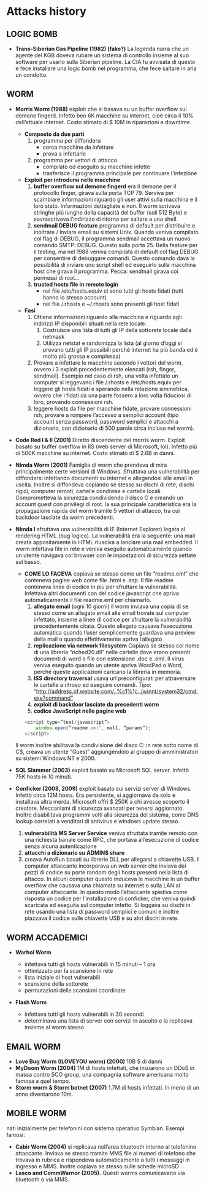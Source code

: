 # Attacks history

## LOGIC BOMB
- **Trans-Siberian Gas Pipeline (1982) (fake?)**
La legenda narra che un agente del KGB doveva rubare un sistema di controllo insieme al suo software per usarlo sulla Siberian pipeline. La CIA fu avvisata di questo e fece installare una logic bomb nel programma, che fece saltare in aria un condotto.

## WORM
- **Morris Worm (1988)**
exploit che si basava su un buffer overflow sul demone fingerd. Infettò ben 6K macchine su internet, cioè circa il 10% dell’attuale internet. Costo stimato di $ 10M in riparazioni e downtime.
	- **Composto da due parti**
		1. programma per diffondersi
			- cerca macchine da infettare
			- prova a infettarle
		2. programma per vettori di attacco
			- compilato ed eseguito su macchine infette
			- trasferisce il programma principale per continuare l'infezione
	- **Exploit per introdursi nelle macchine**
		1. **buffer overflow sul demone fingerd**
		era il demone per il protocollo finger, girava sulla porta TCP 79. Serviva per scambiare informazioni riguardo gli user attivi sulla macchina e il loro stato. Informazioni dettagliate e non. Il worm scriveva stringhe più lunghe della capacità del buffer (soli 512 Byte) e sovrascriveva l’indirizzo di ritorno per saltare a una shell.
		2. **sendmail DEBUG feature**
		programma di default per distribuire e inoltrare / inviare email su sistemi Unix. Quando veniva compilato col flag di DEBUG, il programma sendmail accettava un nuovo comando SMTP: DEBUG. Questo sulla porta 25. Bella feature per il testing, ma nel 1988 veniva compilata di default col flag DEBUG per consentire di debuggare comandi. Questo comando dava la possibilità di inviare uno script shell ed eseguirlo sulla macchina host che girava il programma. Pecca: sendmail girava coi permessi di root…
		3. **trusted hosts file in remote login**
			- nel file /etc/hosts.equiv ci sono tutti gli hosts fidati (tutti hanno lo stesso account)
			- nel file /.rhosts e ~/.rhosts sono presenti gli host fidati
	- **Fasi**
		1. Ottiene informazioni riguardo alla macchina e riguardo agli indirizzi IP disponibili situati nella rete locale.
			1. Costruisce una lista di tutti gli IP della sottorete locale dalla netmask
			2. Utilizza netstat e randomizza la lista (al giorno d’oggi si provano tutti gli IP possibili perché internet ha più banda ed è molto più grossa e complessa)
		2. Provare a infettare le macchine secondo i vettori del worm, ovvero i 3 exploit precedentemente elencati (rsh, finger, sendmail). Esempio nel caso di rsh, una volta infettato un computer si leggevano i file /.rhosts e /etc/hosts.equiv per leggere gli hosts fidati e sperando nella relazione simmetrica, ovvero che i fidati da una parte fossero a loro volta fiduciosi di loro, provando connessioni rsh.
		3. leggere hosts da file per macchine fidate, provare connessioni rsh, provare a rompere l’accesso a semplici account (tipo account senza password, password semplici e attacchi a dizionario, con dizionario di 500 parole circa incluso nel worm).

- **Code Red I & II (2001)**
Diretto discendente del morris worm. Exploit basato su buffer overflow in IIS (web server di Microsoft, lol). Infettò più di 500K macchine su internet. Costo stimato di $ 2.6B in danni.

- **Nimda Worm (2001)**
Famiglia di worm che prendeva di mira principalmente certe versioni di Windows. Sfruttava una vulnerabilità per diffondersi infettando documenti su internet e allegandosi alle email in uscita. Inoltre si diffondeva copiando se stesso su dischi di rete, dischi rigidi, computer remoti, cartelle condivise e cartelle locali. Comprometteva la sicurezza condividendo il disco C e creando un account guest con privilegi di root.
la sua principale caratteristica era la propagazione rapida del worm tramite 5 vettori di attacco, tra cui backdoor lasciate da worm precedenti.

- **Nimda I**
sfruttava una vulnerabilità di IE (Internet Explorer) legata al rendering HTML (bug logico). La vulnerabilità era la seguente: una mail creata appositamente in HTML riusciva a lanciare una mail embedded. Il worm infettava file in rete e veniva eseguito automaticamente quando un utente navigava col browser con le impostazioni di sicurezza settate sul basso.
	- **COME LO FACEVA**
	copiava se stesso come un file “readme.eml” che conteneva pagine web come file .html e .asp. Il file readme conteneva linee di codice in più per sfruttare la vulnerabilità. Infettava altri documenti con del codice javascript che apriva automaticamente il file readme.eml per chiamarlo.
		1. **allegato email** (ogni 10 giorni)
		il worm inviava una copia di se stesso come un allegato email alle email trovate sul computer infettato, insieme a linee di codice per sfruttare la vulnerabilità precedentemente citata. Questo allegato causava l’esecuzione automatica quando l’user semplicemente guardava una preview della mail o quando effettivamente apriva l’allegato
		1. **replicazione via network filesystem**
		Copiava se stesso col nome di una libreria “riched20.dll” nelle cartelle dove erano presenti documenti di word o file con estensione .doc e .eml. Il virus veniva eseguito quando un utente apriva WordPad o Word, perché queste applicazioni caricano la libreria in memoria.
		1. **ISS directory traversal**
		usava url preconfigurati per attraversare le cartelle a ritroso ed eseguire comandi. Tipo: “http://address.of.website.com/..%c1%1c../winnt/system32/cmd.exe?command”
		1. **exploit di backdoor lasciate da precedenti worm**
		1. **codice JavaScript nelle pagine web**
		```javascript
		<script type=”text/javascript”>
			window.open(“readme.eml”, null, “params”);
		</script>
		```
	Il worm inoltre abilitava la condivisione del disco C: in rete sotto nome di C$, creava un utente “Guest”  aggiungendolo al gruppo di amministratori su sistemi Windows NT e 2000.

- **SQL Slammer (2003)**
exploit basato su Microsoft SQL server. Infettò 75K hosts in 10 minuti.

- **Conficker (2008, 2009)**
exploit basato sui servizi server di Windows. Infettò circa 12M hosts. Era persistente, si aggiornava da solo e installava altra merda. Microsoft offrì $ 250K a chi avesse scoperto il creatore. Meccanismi di sicurezza avanzati per tenersi aggiornato. Inoltre disabilitava programmi volti alla sicurezza del sistema, come DNS lookup correlati a venditori di antivirus e windows update stesso.
	1. **vulnerabilità MS Server Service**
	veniva sfruttata tramite remoto con una richiesta banale come RPC, che portava all’esecuzione di codice senza alcuna autenticazione
	1. **attacchi a dizionario su ADMIN$ share**
	1. creava AutoRun basati su librerie DLL per allegarsi a chiavette USB.
Il computer attaccante incorporava un web server che inviava dei pezzi di codice su porte random degli hosts presenti nella lista di attacco. In alcuni computer questo induceva le macchine in un buffer overflow che causava una chiamata su internet o sulla LAN al computer attaccante. In questo modo l’attaccante spediva come risposta un codice per l’installazione di conficker, che veniva quindi scaricata ed eseguita sul computer infetto. Si loggava su dischi in rete usando una lista di password semplici e comuni e inoltre piazzava il codice sulle chiavette USB e su altri dischi in rete.

## WORM ACCADEMICI
- **Warhol Worm**
	- infettava tutti gli hosts vulnerabili in 15 minuti – 1 ora
	- ottimizzato per la scansione in rete
	- lista iniziale di host vulnerabili
	- scansione della sottorete
	- permutazioni delle scansioni coordinate

- **Flash Worm**
	- infettava tutti gli hosts vulnerabili in 30 secondi
	- determinava una lista di server con servizi in ascolto e la replicava insieme al worm stesso

## EMAIL WORM
- **Love Bug Worm (ILOVEYOU worm) (2000)**
10B $ di danni
- **MyDoom Worm (2004)**
1M di hosts infettati, che iniziarono un DDoS in massa contro SCO group, una compagnia software americana molto famosa a quel tempo.
- **Storm worm & Storm botnet (2007)**
1.7M di hosts infettati. In meno di un anno diventarono 10m.

## MOBILE WORM
nati inizialmente per telefonini con sistema operativo Symbian. Esempi famosi:
- **Cabir Worm (2004)**
si replicava nell’area bluetooth intorno al telefonino attaccante. Inviava se stesso tramite MMS file ai numeri di telefono che trovava in rubrica e rispondeva automaticamente a tutti i messaggi in ingresso e MMS. Inoltre copiava se stesso sulle schede microSD
- **Lasco and CommWarrior (2005).**
Questi worms comunicavano via bluetooth o via MMS.
